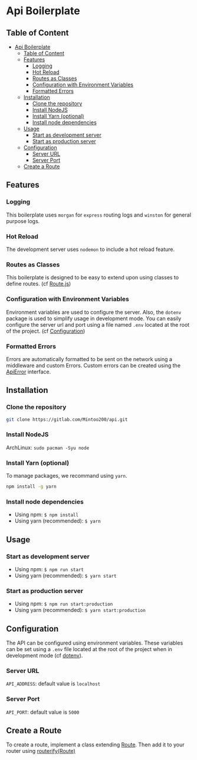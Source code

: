 # Api Boilerplate

## Table of Content

* [Api Boilerplate](#Api-Boilerplate)
  * [Table of Content](#Table-of-Content)
  * [Features](#Features)
    * [Logging](#Logging)
    * [Hot Reload](#Hot-Reload)
    * [Routes as Classes](#Routes-as-Classes)
    * [Configuration with Environment Variables](#Configuration-with-Environment-Variables)
    * [Formatted Errors](#Formatted-Errors)
  * [Installation](#Installation)
    * [Clone the repository](#Clone-the-repository)
    * [Install NodeJS](#Install-NodeJS)
    * [Install Yarn (optional)](#Install-Yarn-optional)
    * [Install node dependencies](#Install-node-dependencies)
  * [Usage](#Usage)
    * [Start as development server](#Start-as-development-server)
    * [Start as production server](#Start-as-production-server)
  * [Configuration](#Configuration)
    * [Server URL](#Server-URL)
    * [Server Port](#Server-Port)
  * [Create a Route](#Create-a-Route)

## Features

### Logging

This boilerplate uses `morgan` for `express` routing logs and `winston` for general purpose logs.

### Hot Reload

The development server uses `nodemon` to include a hot reload feature.

### Routes as Classes

This boilerplate is designed to be easy to extend upon using classes to define routes. (cf [Route.js](src/routes/Route.js#Route))

### Configuration with Environment Variables

Environment variables are used to configure the server. Also, the `dotenv` package is used to simplify usage in development mode. You can easily configure the server url and port using a file named `.env` located at the root of the project. (cf [Configuration](#Configuration))

### Formatted Errors

Errors are automatically formatted to be sent on the network using a middleware and custom Errors. Custom errors can be created using the [ApiError](src/errors/ApiErrors/ApiError.js) interface.

## Installation

### Clone the repository

```bash
git clone https://gitlab.com/Mintoo200/api.git
```

### Install NodeJS

ArchLinux: `sudo pacman -Syu node`

### Install Yarn (optional)

To manage packages, we recommand using `yarn`.

```bash
npm install -g yarn
```

### Install node dependencies

* Using npm: `$ npm install`
* Using yarn (recommended): `$ yarn`

## Usage

### Start as development server

* Using npm: `$ npm run start`
* Using yarn (recommended): `$ yarn start`

### Start as production server

* Using npm: `$ npm run start:production`
* Using yarn (recommended): `$ yarn start:production`

## Configuration

The API can be configured using environment variables.
These variables can be set using a `.env` file located at the root of the project when in development mode (cf [dotenv](https://github.com/motdotla/dotenv#readme)).

### Server URL

`API_ADDRESS`: default value is `localhost`

### Server Port

`API_PORT`: default value is `5000`

## Create a Route

To create a route, implement a class extending [Route](src/routes/Route.js#Route). Then add it to your router using [routerify(Route)](src/routes/Route.js#routerify)